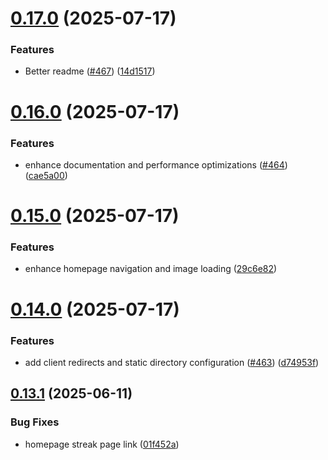 # [0.17.0](https://github.com/dailydotdev/docs/compare/v0.16.0...v0.17.0) (2025-07-17)


### Features

* Better readme ([#467](https://github.com/dailydotdev/docs/issues/467)) ([14d1517](https://github.com/dailydotdev/docs/commit/14d15171ad793bb89bee7b324968dd4437954062))



# [0.16.0](https://github.com/dailydotdev/docs/compare/v0.15.0...v0.16.0) (2025-07-17)


### Features

* enhance documentation and performance optimizations ([#464](https://github.com/dailydotdev/docs/issues/464)) ([cae5a00](https://github.com/dailydotdev/docs/commit/cae5a0069460086193378fff2b581c0a390608f5))



# [0.15.0](https://github.com/dailydotdev/docs/compare/v0.14.0...v0.15.0) (2025-07-17)


### Features

* enhance homepage navigation and image loading ([29c6e82](https://github.com/dailydotdev/docs/commit/29c6e82fc47ccd396ebf29f90f92e6406e183326))



# [0.14.0](https://github.com/dailydotdev/docs/compare/v0.13.1...v0.14.0) (2025-07-17)


### Features

* add client redirects and static directory configuration ([#463](https://github.com/dailydotdev/docs/issues/463)) ([d74953f](https://github.com/dailydotdev/docs/commit/d74953f2336748b939c018e8b9f5732874d45bbb))



## [0.13.1](https://github.com/dailydotdev/docs/compare/v0.13.0...v0.13.1) (2025-06-11)


### Bug Fixes

* homepage streak page link ([01f452a](https://github.com/dailydotdev/docs/commit/01f452a0fb4542bd58ffe5b1014f8e7beb70d9b6))



